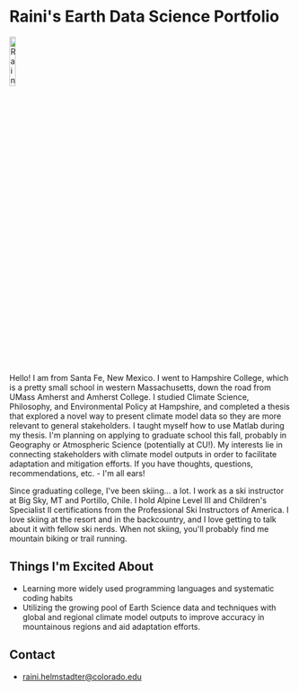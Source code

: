 # Raini's Earth Data Science Portfolio 

<img
  src="rainihelmstadter/img/Profile_Photo.jpg"
  alt="Raini's profile picture"
  width="15%">

Hello! I am from Santa Fe, New Mexico. I went to Hampshire College, which is a pretty small school in western Massachusetts, down the road from UMass Amherst and Amherst College. I studied Climate Science, Philosophy, and Environmental Policy at Hampshire, and completed a thesis that explored a novel way to present climate model data so they are more relevant to general stakeholders. I taught myself how to use Matlab during my thesis. I'm planning on applying to graduate school this fall, probably in Geography or Atmospheric Science (potentially at CU!). My interests lie in connecting stakeholders with climate model outputs in order to facilitate adaptation and mitigation efforts. If you have thoughts, questions, recommendations, etc. - I'm all ears!

Since graduating college, I've been skiing... a lot. I work as a ski instructor at Big Sky, MT and Portillo, Chile. I hold Alpine Level III and Children's Specialist II certifications from the Professional Ski Instructors of America. I love skiing at the resort and in the backcountry, and I love getting to talk about it with fellow ski nerds. When not skiing, you'll probably find me mountain biking or trail running.

## Things I'm Excited About
- Learning more widely used programming languages and systematic coding habits
- Utilizing the growing pool of Earth Science data and techniques with global and regional climate model outputs to improve accuracy in mountainous regions and aid adaptation efforts.


## Contact 
- raini.helmstadter@colorado.edu
